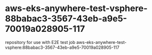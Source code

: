 # aws-eks-anywhere-test-vsphere-88babac3-3567-43eb-a9e5-70019a028905-117
repository for use with E2E test job aws-eks-anywhere-test-vsphere:88babac3-3567-43eb-a9e5-70019a028905-117
